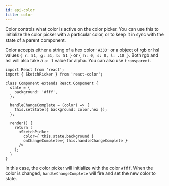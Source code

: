 ```yaml
---
id: api-color
title: color
---
```

Color controls what color is active on the color picker. You can use this to initialize the color picker with a particular color, or to keep it in sync with the state of a parent component.

Color accepts either a string of a hex color `'#333'` or a object of rgb or hsl values `{ r: 51, g: 51, b: 51 }` or `{ h: 0, s: 0, l: .10 }`. Both rgb and hsl will also take a `a: 1` value for alpha. You can also use `transparent`.

```
import React from 'react';
import { SketchPicker } from 'react-color';

class Component extends React.Component {
  state = {
    background: '#fff',
  };

  handleChangeComplete = (color) => {
    this.setState({ background: color.hex });
  };

  render() {
    return (
      <SketchPicker
        color={ this.state.background }
        onChangeComplete={ this.handleChangeComplete }
      />
    );
  }
}
```
In this case, the color picker will initialize with the color `#fff`. When the color is changed, `handleChangeComplete` will fire and set the new color to state.
